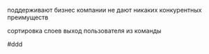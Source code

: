 поддерживают бизнес компании
не дают никаких конкурентных преимуществ

сортировка слоев
выход пользователя из команды

#ddd